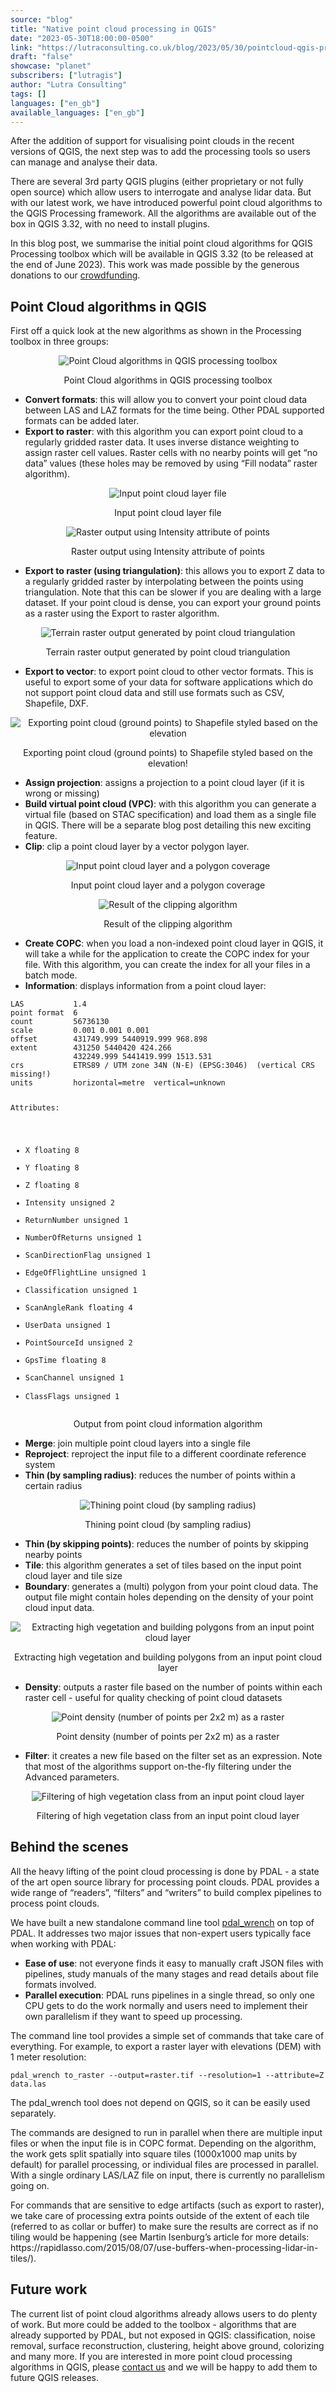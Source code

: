 ```yaml
---
source: "blog"
title: "Native point cloud processing in QGIS"
date: "2023-05-30T18:00:00-0500"
link: "https://lutraconsulting.co.uk/blog/2023/05/30/pointcloud-qgis-processing/"
draft: "false"
showcase: "planet"
subscribers: ["lutragis"]
author: "Lutra Consulting"
tags: []
languages: ["en_gb"]
available_languages: ["en_gb"]
---
```


<p>After the addition of support for visualising point clouds in the recent versions of QGIS, the next step was to add the processing tools so users can manage and analyse their data.</p>

<p>There are several 3rd party QGIS plugins (either proprietary or not fully open source) which allow users to interrogate and analyse lidar data. But with our latest work, we have introduced powerful point cloud algorithms to the QGIS Processing framework. All the algorithms are available out of the box in QGIS 3.32, with no need to install plugins.</p>

<p>In this blog post, we summarise the initial point cloud algorithms for QGIS Processing toolbox which will be available in QGIS 3.32 (to be released at the end of June 2023). This work was made possible by the generous donations to our <a href="https://www.lutraconsulting.co.uk/crowdfunding/pointcloud-processing-qgis/">crowdfunding</a>.</p>

<h2 id="point-cloud-algorithms-in-qgis">Point Cloud algorithms in QGIS</h2>

<p>First off a quick look at the new algorithms as shown in the Processing toolbox in three groups:</p>

<center>
  <p><img alt="Point Cloud algorithms in QGIS processing toolbox" src="https://lutraconsulting.co.uk/img/posts/pc3_processing_toolbox.png" title="Point Cloud algorithms in QGIS processing toolbox" /></p>
  Point Cloud algorithms in QGIS processing toolbox
</center>

<ul>
  <li><strong>Convert formats</strong>: this will allow you to convert your point cloud data between LAS and LAZ formats for the time being. Other PDAL supported formats can be added later.</li>
  <li><strong>Export to raster</strong>: with this algorithm you can export point cloud to a regularly gridded raster data. It uses inverse distance weighting to assign raster cell values. Raster cells with no nearby points will get “no data” values (these holes may be removed by using “Fill nodata” raster algorithm).</li>
</ul>

<center>
  <p><img alt="Input point cloud layer file" src="https://lutraconsulting.co.uk/img/posts/pc3_processing_input.png" title="Input point cloud layer file" /></p>
  Input point cloud layer file
  <p><img alt="Raster output using Intensity attribute of points" src="https://lutraconsulting.co.uk/img/posts/pc3_processing_intensity.png" title="Raster output using Intensity attribute of points" /></p>
  Raster output using Intensity attribute of points
</center>

<ul>
  <li><strong>Export to raster (using triangulation)</strong>: this allows you to export Z data to a regularly gridded raster by interpolating between the points using triangulation. Note that this can be slower if you are dealing with a large dataset. If your point cloud is dense, you can export your ground points as a raster using the Export to raster algorithm.</li>
</ul>

<center>
  <p><img alt="Terrain raster output generated by point cloud triangulation" src="https://lutraconsulting.co.uk/img/posts/pc3_processing_dtm.png" title="Terrain raster output generated by point cloud triangulation" /></p>
  Terrain raster output generated by point cloud triangulation
</center>

<ul>
  <li><strong>Export to vector</strong>: to export point cloud to other vector formats. This is useful to export some of your data for software applications which do not support point cloud data and still use formats such as CSV, Shapefile, DXF.</li>
</ul>

<center>
  <p><img alt="Exporting point cloud (ground points) to Shapefile styled based on the elevation" src="https://lutraconsulting.co.uk/img/posts/pc3_processing_pnt_vector.png" title="Exporting point cloud (ground points) to Shapefile styled based on the elevation" /></p>
  Exporting point cloud (ground points) to Shapefile styled based on the elevation!
</center>

<ul>
  <li><strong>Assign projection</strong>: assigns a projection to a point cloud layer (if it is wrong or missing)</li>
  <li><strong>Build virtual point cloud (VPC)</strong>: with this algorithm you can generate a virtual file (based on STAC specification) and load them as a single file in QGIS. There will be a separate blog post detailing this new exciting feature.</li>
  <li><strong>Clip</strong>: clip a point cloud layer by a vector polygon layer.</li>
</ul>

<center>
  <p><img alt="Input point cloud layer and a polygon coverage" src="https://lutraconsulting.co.uk/img/posts/pc3_processing_clipin.png" title="Input point cloud layer and a polygon coverage" /></p>
  Input point cloud layer and a polygon coverage
  <p><img alt="Result of the clipping algorithm" src="https://lutraconsulting.co.uk/img/posts/pc3_processing_clipout.png" title="Result of the clipping algorithm" /></p>
  Result of the clipping algorithm
</center>

<ul>
  <li><strong>Create COPC</strong>: when you load a non-indexed point cloud layer in QGIS, it will take a while for the application to create the COPC index for your file. With this algorithm, you can create the index for all your files in a batch mode.</li>
  <li><strong>Information</strong>: displays information from a point cloud layer:</li>
</ul>

<div class="highlighter-rouge"><div class="highlight"><pre class="highlight"><code>LAS           1.4
point format  6
count         56736130
scale         0.001 0.001 0.001
offset        431749.999 5440919.999 968.898
extent        431250 5440420 424.266
              432249.999 5441419.999 1513.531
crs           ETRS89 / UTM zone 34N (N-E) (EPSG:3046)  (vertical CRS missing!)
units         horizontal=metre  vertical=unknown

Attributes:
 - X floating 8
 - Y floating 8
 - Z floating 8
 - Intensity unsigned 2
 - ReturnNumber unsigned 1
 - NumberOfReturns unsigned 1
 - ScanDirectionFlag unsigned 1
 - EdgeOfFlightLine unsigned 1
 - Classification unsigned 1
 - ScanAngleRank floating 4
 - UserData unsigned 1
 - PointSourceId unsigned 2
 - GpsTime floating 8
 - ScanChannel unsigned 1
 - ClassFlags unsigned 1
</code></pre></div></div>
<center>
 <p>Output from point cloud information algorithm</p>
</center>

<ul>
  <li><strong>Merge</strong>: join multiple point cloud layers into a single file</li>
  <li><strong>Reproject</strong>: reproject the input file to a different coordinate reference system</li>
  <li><strong>Thin (by sampling radius)</strong>: reduces the number of points within a certain radius</li>
</ul>

<center>
  <p><img alt="Thining point cloud (by sampling radius)" src="https://lutraconsulting.co.uk/img/posts/pc3_processing_thinning.gif" title="Thining point cloud (by sampling radius)" /></p>
  Thining point cloud (by sampling radius)
</center>

<ul>
  <li><strong>Thin (by skipping points)</strong>: reduces the number of points by skipping nearby points</li>
  <li><strong>Tile</strong>: this algorithm generates a set of tiles based on the input point cloud layer and tile size</li>
  <li><strong>Boundary</strong>: generates a (multi) polygon from your point cloud data. The output file might contain holes depending on the density of your point cloud input data.</li>
</ul>

<center>
  <p><img alt="Extracting high vegetation and building polygons from an input point cloud layer" src="https://lutraconsulting.co.uk/img/posts/pc3_processing_boundary.png" title="Extracting high vegetation and building polygons from an input point cloud layer" /></p>
  Extracting high vegetation and building polygons from an input point cloud layer
</center>

<ul>
  <li><strong>Density</strong>: outputs a raster file based on the number of points within each raster cell - useful for quality checking of point cloud datasets</li>
</ul>

<center>
  <p><img alt="Point density (number of points per 2x2 m)  as a raster" src="https://lutraconsulting.co.uk/img/posts/pc3_processing_density.png" title="Point density (number of points per 2x2 m)  as a raster" /></p>
  Point density (number of points per 2x2 m)  as a raster
</center>

<ul>
  <li><strong>Filter</strong>: it creates a new file based on the filter set as an expression. Note that most of the algorithms support on-the-fly filtering under the Advanced parameters.</li>
</ul>

<center>
  <p><img alt="Filtering of high vegetation class from an input point cloud layer" src="https://lutraconsulting.co.uk/img/posts/pc3_processing_filtering.png" title="Filtering of high vegetation class from an input point cloud layer" /></p>
  Filtering of high vegetation class from an input point cloud layer
</center>

<h2 id="behind-the-scenes">Behind the scenes</h2>

<p>All the heavy lifting of the point cloud processing is done by PDAL - a state of the art open source library for processing point clouds. PDAL provides a wide range of “readers”, “filters” and “writers” to build complex pipelines to process point clouds.</p>

<p>We have built a new standalone command line tool <a href="https://github.com/PDAL/wrench">pdal_wrench</a> on top of PDAL. It addresses two major issues that non-expert users typically face when working with PDAL:</p>

<ul>
  <li><strong>Ease of use</strong>: not everyone finds it easy to manually craft JSON files with pipelines, study manuals of the many stages and read details about file formats involved.</li>
  <li><strong>Parallel execution</strong>: PDAL runs pipelines in a single thread, so only one CPU gets to do the work normally and users need to implement their own parallelism if they want to speed up processing.</li>
</ul>

<p>The command line tool provides a simple set of commands that take care of everything. For example, to export a raster layer with elevations (DEM) with 1 meter resolution:</p>

<div class="highlighter-rouge"><div class="highlight"><pre class="highlight"><code>pdal_wrench to_raster --output=raster.tif --resolution=1 --attribute=Z data.las
</code></pre></div></div>

<p>The pdal_wrench tool does not depend on QGIS, so it can be easily used separately.</p>

<p>The commands are designed to run in parallel when there are multiple input files or when the input file is in COPC format. Depending on the algorithm, the work gets split spatially into square tiles (1000x1000 map units by default) for parallel processing, or individual files are processed in parallel. With a single ordinary LAS/LAZ file on input, there is currently no parallelism going on.</p>

<p>For commands that are sensitive to edge artifacts (such as export to raster), we take care of processing extra points outside of the extent of each tile (referred to as collar or buffer) to make sure the results are correct as if no tiling would be happening (see Martin Isenburg’s article for more details: https://rapidlasso.com/2015/08/07/use-buffers-when-processing-lidar-in-tiles/).</p>

<h2 id="future-work">Future work</h2>

<p>The current list of point cloud algorithms already allows users to do plenty of work. But more could be added to the toolbox - algorithms that are already supported by PDAL, but not exposed in QGIS: classification, noise removal, surface reconstruction, clustering, height above ground, colorizing and many more. If you are interested in more point cloud processing algorithms in QGIS, please  <a href="mailto:info@lutraconsulting.co.uk">contact us</a> and we will be happy to add them to future QGIS releases.</p>
